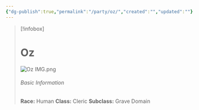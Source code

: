 ```yaml
---
{"dg-publish":true,"permalink":"/party/oz/","created":"","updated":""}
---
```



> [!infobox]
> # Oz
> ![Oz IMG.png](/img/user/z_Assets/Oz%20IMG.png)
> ###### Basic Information
> **Race:** Human
> **Class:**  Cleric
> **Subclass:** Grave Domain